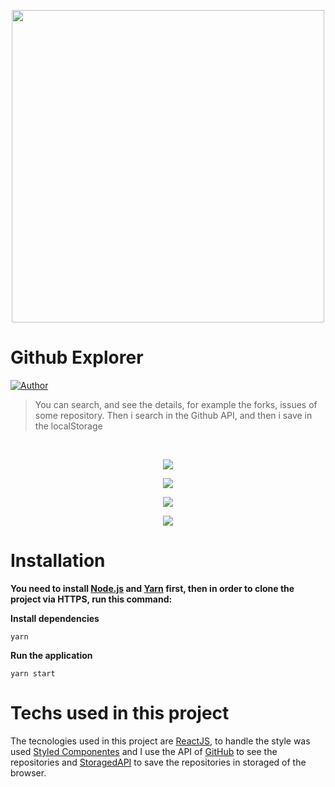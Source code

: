<p align="center">
   <img src="https://github.githubassets.com/images/modules/open_graph/github-octocat.png" width="500"/>
</p>

# Github Explorer

[![Author](https://img.shields.io/badge/author-GuilhermeRamos-D54F44?style=flat-square)](https://github.com/GuiRamos7)

> You can search, and see the details, for example the forks, issues of some repository. Then i search in the Github API, and then i save in the localStorage

<br />

<p align="center"><img src="https://user-images.githubusercontent.com/31253067/86232546-76a9fa00-bb6a-11ea-8b7f-7fdfd20bbd69.png"/></p>
<p align="center"><img src="https://user-images.githubusercontent.com/31253067/86232591-8cb7ba80-bb6a-11ea-9c82-c14292d667d5.png"/></p>
<p align="center"><img src="https://user-images.githubusercontent.com/31253067/86232638-9fca8a80-bb6a-11ea-88b3-a469db929bb6.png"/></p>
<p align="center"><img src="https://user-images.githubusercontent.com/31253067/86232713-be308600-bb6a-11ea-91b6-59c801c7bb7b.png"/></p>

# Installation

**You need to install [Node.js](https://nodejs.org/en/download/) and [Yarn](https://yarnpkg.com/) first, then in order to clone the project via HTTPS, run this command:**

**Install dependencies**

```yarn```

**Run the application**

```yarn start```

# Techs used in this project

The tecnologies used in this project are [ReactJS](https://reactjs.org/), to handle the style was used [Styled Componentes](https://styled-components.com/) and I use the API  of [GitHub](https://api.github.com/) to see the repositories and [StoragedAPI](https://developer.mozilla.org/pt-BR/docs/Web/API/Window/Window.localStorage) to save the repositories in storaged of the browser.
